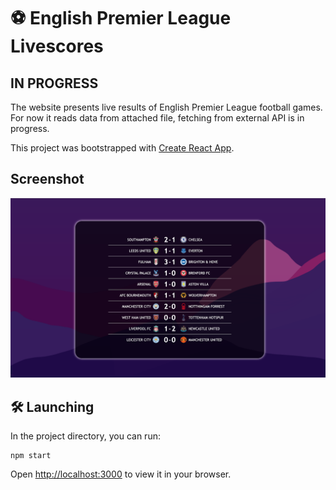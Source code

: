 # ⚽ English Premier League Livescores

## IN PROGRESS

The website presents live results of English Premier League football games. For now it reads data from attached file, fetching from external API is in progress.

This project was bootstrapped with [Create React App](https://github.com/facebook/create-react-app).

## Screenshot
<img src="screenshots/1.png">

## 🛠 Launching

In the project directory, you can run:
```
npm start
```

Open [http://localhost:3000](http://localhost:3000) to view it in your browser.
